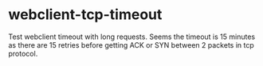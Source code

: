# webclient-tcp-timeout
Test webclient timeout with long requests. Seems the timeout is 15 minutes as there are 15 retries before getting ACK or SYN between 2 packets in tcp protocol.
